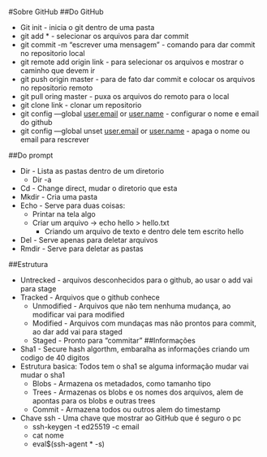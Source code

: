 #Sobre GitHub
##Do GitHub
- Git init - inicia o git dentro de uma pasta
- git add * - selecionar os arquivos para dar commit
- git commit -m “escrever uma mensagem” - comando para dar commit no repositorio local
- git remote add origin link -  para selecionar os arquivos e mostrar o caminho que devem ir
- git push origin master - para de fato dar commit e colocar os arquivos no repositorio remoto
- git pull oring master - puxa os arquivos do remoto para o local
- git clone link - clonar um repositorio
- git config —global [user.email](http://user.email) or [user.name](http://user.name) - configurar o nome e email do github
- git config —global unset [user.email](http://user.email) or [user.name](http://user.name) - apaga o nome ou email para rescrever

##Do prompt 
- Dir - Lista as pastas dentro de um diretorio
    - Dir -a
- Cd - Change direct, mudar o diretorio que esta
- Mkdir - Cria uma pasta
- Echo - Serve para duas coisas:
    - Printar na tela algo
    - Criar um arquivo → echo hello > hello.txt
        - Criando um arquivo de texto e dentro dele tem escrito hello
- Del - Serve apenas para deletar arquivos
- Rmdir - Serve para deletar as pastas

##Estrutura
- Untrecked - arquivos desconhecidos para o github, ao usar o add vai para stage
- Tracked - Arquivos que o github conhece
    - Unmodified - Arquivos que não tem nenhuma mudança, ao modificar vai para modified
    - Modified - Arquivos com mundaças mas não prontos para commit, ao dar add vai para staged
    - Staged - Pronto para “commitar”
 ##Informações
 - Sha1 - Secure hash algorthm, embaralha as informações criando um codigo de 40 digitos
- Estrutura basica: Todos tem o sha1 se alguma informação mudar vai mudar o sha1
    - Blobs - Armazena os metadados, como tamanho tipo
    - Trees - Armazenas os blobs e os nomes dos arquivos, alem de apontas para os blobs e outras trees
    - Commit - Armazena todos ou outros alem do timestamp
- Chave ssh - Uma chave que mostrar ao GitHub que é seguro o pc
    - ssh-keygen -t ed25519 -c email
    - cat nome
    - eval$(ssh-agent * -s)